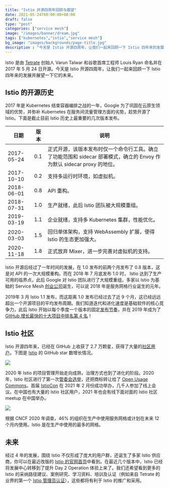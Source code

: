 ```yaml
---
title: "Istio 开源四周年回顾与展望"
date: 2021-05-24T08:00:00+08:00
draft: false
type: "post"
categories: ["service mesh"]
image: "/images/banner/dream.jpg"
tags: ["kubernetes","istio","service mesh"]
bg_image: "images/backgrounds/page-title.jpg"
description : "今天是 Istio 开源四周年，让我们一起来回顾一下 Istio 四年来的发展并展望一下它的未来。"
---
```


Istio 是由 [Tetrate](https://tetrate.io/) 创始人 Varun Talwar 和谷歌首席工程师 Louis Ryan 命名并在 2017 年 5 月 24 日开源。今天是 Istio 开源四周年，让我们一起来回顾一下 Istio 四年来的发展并展望一下它的未来。

## Istio 的开源历史

2017 年是 Kubernetes 结束容器编排之战的一年，Google 为了巩固在云原生领域的优势，并弥补 Kubernetes 在服务间流量管理方面的劣势，趁势开源了 Istio。下面是截止目前 Istio 历史上最重要的几次版本发布。

| **日期**   | 版本 | 说明                                                         |
| ---------- | ---- | ------------------------------------------------------------ |
| 2017-05-24 | 0.1  | 正式开源，该版本发布时仅一个命令行工具。确立了功能范围和 sidecar 部署模式，确立的 Envoy 作为默认 sidecar proxy 的地位。 |
| 2017-10-10 | 0.2  | 支持多运行时环境，如虚拟机。                                 |
| 2018-06-01 | 0.8  | API 重构。                                                   |
| 2018-07-31 | 1.0  | 生产就绪，此后 Istio 团队被大规模重组。                      |
| 2019-03-19 | 1.1  | 企业就绪，支持多 Kubernetes 集群，性能优化。                 |
| 2020-03-03 | 1.5  | 回归单体架构，支持 WebAssembly 扩展，使得 Istio 的生态更加强大。 |
| 2020-11-18 | 1.8  | 正式放弃 Mixer，进一步完善对虚拟机的支持。                   |

Istio 开源后经过了一年时间的发展，在 1.0 发布的前两个月发布了 0.8 版本，这是对 API 的一次大规模重构。而在 2018 年 7 月底发布 1.0 时， Istio 达到了生产可用的临界点，此后 Google 对 Istio 团队进行了大规模重组，多家以 Istio 为基础的 Service Mesh [创业公司](https://istio.io/latest/about/ecosystem/#providers)诞生，可以说 2018 年是服务网格行业诞生的元年。

2019年 3 月 Istio 1.1 发布，而这距离 1.0 发布已经过去了近 9 个月，这已经远远超出一个开源项目的平均发布周期。我们知道迭代和进化速度是基础软件的核心竞争力，此后 Istio 开始以每个季度一个版本的固定[发布节奏](https://istio.io/v1.7/about/release-cadence/)，并在 2019 年成为了 [GitHub 增长最快的十大项目中排名第 4 名](https://octoverse.github.com/#fastest-growing-oss-projects-by-contributors)！

## Istio 社区

Istio 开源四年来，已经在 GitHub 上收获了 2.7 万颗星，获得了大量的[社区用户](https://istio.io/latest/about/case-studies/)。下图是 [Istio](https://github.com/istio/istio) 的 GitHub star 数增长情况。

![](008i3skNly1gqtm7n2hm1j31me0n2tag.jpg)

2020 年 Istio 的项目管理开始走向成熟，治理方式也到了进化的阶段。2020 年，Istio 社区进行了第一次[管委会选举](https://istio.io/latest/blog/2020/steering-election-results/)，还把商标转让给了 [Open Usage Commons](https://istio.io/latest/blog/2020/open-usage/)。首届 [IstioCon](https://events.istio.io/istiocon-2021/) 在 2021 年 2 月份成功举办，几千人参加了线上会议。在中国也有大量的 Istio 社区用户，2021 年也会有线下面对面的 Istio 社区 meetup 在中国举办。

![](008i3skNly1gquicfqg14j31lw0smwl2.jpg)

根据 CNCF 2020 年调查，46% 的组织在生产中使用服务网格或计划在未来 12 个月内使用。Istio 是在生产中使用的最多的网格。

## 未来

经过 4 年的发展，围绕 Istio 不仅形成了庞大的用户群，还诞生了多家 Istio 供应商，你可以在最近改版的 [Istio 的官网首页](https://istio.io)中看到。在最近几个版本中，Istio 已经将发展中心转移到了提升 Day 2 Operation 体验上来了。我们还希望看到更多的 Istio 的采纳路径建议、案例研究、学习资料、培训及认证（例如来自 Tetrate 的业界的第一个 [Istio 管理员认证](https://academy.tetrate.io/courses/certified-istio-administrator)），这些都将有利于 Istio 的推广和采用。
